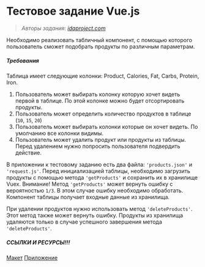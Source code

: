 # Тестовое задание Vue.js
> *Авторы задания: [idaproject.com](https://idaproject.com/)*

Необходимо реализовать табличный компонент, с помощью которого пользователь сможет подобрать продукты по различным параметрам.

##### Требования
Таблица имеет следующие колонки: Product, Calories, Fat, Carbs, Protein, Iron. 
1) Пользователь может выбирать колонку которую хочет видеть первой в таблице. По этой колонке можно будет отсортировать продукты. 
2) Пользователь может определить количество продуктов в таблице (`10`, `15`, `20`)
3) Пользователь может выбирать колонки которые он хочет видеть. По умолчанию все колонки видимы.
4) Пользователь может удалить продукт или продукты из таблицы. Перед удалением нужно попросить пользователя подвердить действие.

В приложении к тестовому заданию есть два файла: `'products.json'` и `'request.js'`. Перед инициализацией таблицы, необходимо загрузить продукты с помощью метода `'getProducts'` и сохранить их в хранилище Vuex. Внимание! Метод `'getProducts'` может вернуть ошибку с вероятностью `1/3`. В этом случае ошибку необходимо обработать. Компонент таблицы получает входные данные из хранилища.

При удалении продуктов нужно использовать метод `'deleteProducts'`. Этот метод также может вернуть ошибку. Продукты из хранилища удаляются только в случае успешного завершения метода `'deleteProducts'`.

##### ССЫЛКИ И РЕСУРСЫ!!!
[Макет](https://www.figma.com/file/4ZY6j4uiwZV8erB9PdIDyx/Table-Component?node-id=0%3A1)
[Приложение](https://yadi.sk/d/CtdM7-LS_SaURQ)
 



